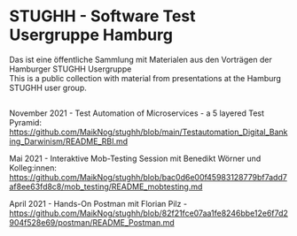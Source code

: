 # STUGHH - Software Test Usergruppe Hamburg

Das ist eine öffentliche Sammlung mit Materialen aus den Vorträgen der Hamburger STUGHH Usergruppe  
This is a public collection with material from presentations at the Hamburg STUGHH user group.

##

November 2021 - Test Automation of Microservices - a 5 layered Test Pyramid: https://github.com/MaikNog/stughh/blob/main/Testautomation_Digital_Banking_Darwinism/README_RBI.md

Mai 2021 - Interaktive Mob-Testing Session mit Benedikt Wörner und Kolleg:innen: https://github.com/MaikNog/stughh/blob/bac0d6e00f45983128779bf7add7af8ee63fd8c8/mob_testing/README_mobtesting.md

April 2021 - Hands-On Postman mit Florian Pilz - https://github.com/MaikNog/stughh/blob/82f21fce07aa1fe8246bbe12e6f7d2904f528e69/postman/README_Postman.md


